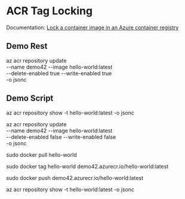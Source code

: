 # ACR Tag Locking

Documentation: [Lock a container image in an Azure container registry](https://docs.microsoft.com/azure/container-registry/container-registry-image-lock)


## Demo Rest
az acr repository update \
    --name demo42 --image hello-world:latest \
    --delete-enabled true --write-enabled true \
    -o jsonc

## Demo Script
az acr repository show -t hello-world:latest -o jsonc

az acr repository update \
    --name demo42 --image hello-world:latest \
    --delete-enabled false --write-enabled false \
    -o jsonc

sudo docker pull hello-world

sudo docker tag hello-world demo42.azurecr.io/hello-world:latest

sudo docker push demo42.azurecr.io/hello-world:latest

az acr repository show -t hello-world:latest -o jsonc